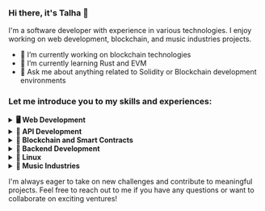 ### Hi there, it's Talha 👋

I'm a software developer with experience in various technologies. I enjoy working on web development, blockchain, and music industries projects.

- 🔭 I’m currently working on blockchain technologies
- 🌱 I’m currently learning Rust and EVM
- 💬 Ask me about anything related to Solidity or Blockchain development environments

### Let me introduce you to my skills and experiences:

<details>
  <summary><b>🖥️&nbsp;Web&nbsp;Development</b></summary>
  <br/>
  
  ```
  - HTML5/CSS: Proficient
  - Vanilla JavaScript: Intermediate
  - JavaScript (React.js, Next.js): Proficient
  - UI Tools (Bootstrap): Proficient
  - UI Tools (Chakra UI, Tailwind CSS): Intermediate
  ```
</details>

<details>
  <summary><b>🔗&nbsp;API&nbsp;Development</b></summary>
  <br/>
  
  ```
  - REST API: Proficient
  - GraphQL: Intermediate
  ```
</details>

<details>
  <summary><b>💎&nbsp;Blockchain&nbsp;and&nbsp;Smart&nbsp;Contracts</b></summary>
  <br/>
  
  ```
  - Solidity: Proficient
  - EVM (Ethereum Virtual Machine): Intermediate
  - Development tools (Foundry, Hardhat): Proficient
  - Development tools (Truffle): Intermediate
  - WASM: Intermediate
  ```
</details>

<details>
  <summary><b>🔧&nbsp;Backend&nbsp;Development</b></summary>
  <br/>
  
  ```
  - Node.js (Express.js): Proficient
  - Database Tools (MongoDB, MySQL, SQLite): Intermediate
  - Php (Laravel): Intermediate
  ```
</details>

<details>
  <summary><b>🐧&nbsp;Linux</b></summary>
  <br/>
  
  ```
  - Proficient in using Python and Bash for automation tools.
  - Intermediate in virtual machines and networking.
  - Intermediate in setting up Debian-based servers.
  ```
</details>

<details>
  <summary><b>🎵&nbsp;Music&nbsp;Industries</b></summary>
  <br/>
  
  ```
  - Experience in music distribution and related automation tools.
  - Proficient in creating music using the Chuck programming language, intermediate in AI music generation.
  ```
</details>

I'm always eager to take on new challenges and contribute to meaningful projects. Feel free to reach out to me if you have any questions or want to collaborate on exciting ventures!
